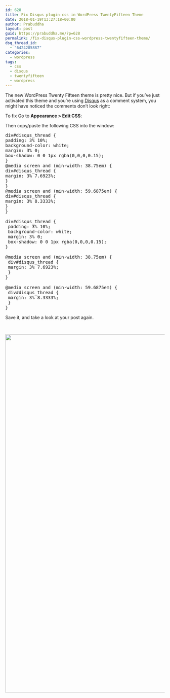 ```yaml
---
id: 628
title: Fix Disqus plugin css in WordPress TwentyFifteen Theme
date: 2018-01-19T13:27:18+00:00
author: Prabuddha
layout: post
guid: https://prabuddha.me/?p=628
permalink: /fix-disqus-plugin-css-wordpress-twentyfifteen-theme/
dsq_thread_id:
  - "6424205887"
categories:
  - wordpress
tags:
  - css
  - disqus
  - twentyfifteen
  - wordpress
---
```

The new WordPress Twenty Fifteen theme is pretty nice. But if you’ve just activated this theme and you’re using <a href="https://disqus.com/" target="_blank" rel="noopener">Disqus</a> as a comment system, you might have noticed the comments don’t look right:

To fix Go to <strong>Appearance &gt; Edit CSS</strong>:

Then copy/paste the following CSS into the window:
<pre>
div#disqus_thread {
padding: 3% 10%;
background-color: white;
margin: 3% 0;
box-shadow: 0 0 1px rgba(0,0,0,0.15);
}
@media screen and (min-width: 38.75em) {
div#disqus_thread {
margin: 3% 7.6923%;
}
}
@media screen and (min-width: 59.6875em) {
div#disqus_thread {
margin: 3% 8.3333%;
}
}
 
div#disqus_thread {
 padding: 3% 10%;
 background-color: white;
 margin: 3% 0;
 box-shadow: 0 0 1px rgba(0,0,0,0.15);
}
 
@media screen and (min-width: 38.75em) {
 div#disqus_thread {
 margin: 3% 7.6923%;
 }
}
 
@media screen and (min-width: 59.6875em) {
 div#disqus_thread {
 margin: 3% 8.3333%;
 }
}</pre>
Save it, and take a look at your post again.

&nbsp;

<img class="aligncenter wp-image-629 size-full" src="https://prabuddha.me/wp-content/uploads/2018/01/Screen-Shot-2018-01-19-at-6.53.47-PM.png" alt="" width="2706" height="1130" />

&nbsp;